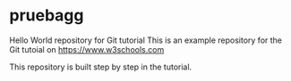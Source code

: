# pruebagg
Hello World repository for Git tutorial
This is an example repository for the Git tutoial on https://www.w3schools.com

This repository is built step by step in the tutorial.
